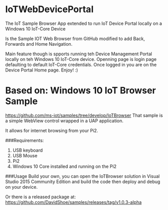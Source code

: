 # IoTWebDevicePortal
The IoT Sample Browser App extended to run IoT Device Portal locally on a Windows 10 IoT-Core Device


Is the Sample IOT Web Browser from GitHub modified to add Back, Forwards and Home Navigation.


Main feature though is spports running teh Device Management Portal locally on teh Windows 10 IoT-Core device.
Openning page is login page defaulting to default IoT-Core credentials. Once logged in you are on the Device Portal Home page.
Enjoy! :)

Based on: Windows 10 IoT Browser Sample
==============
https://github.com/ms-iot/samples/tree/develop/IoTBrowser
That sample is a simple WebView control wrapped in a UAP application.

It allows for internet browsing from your Pi2. 

###Requirements:
<ol>
<li>USB keyboard</li>
<li>USB Mouse</li>
<li>Pi2</li>
<li>Windows 10 Core installed and running on the Pi2</li>
</ol>

###Usage
Build your own, you can open the IoTBrowser solution in Visual Studio 2015 Community Edition and build the code then deploy and debug on your device.

Or there is a released package at: https://github.com/DavidShoe/samples/releases/tag/v1.0.3-alpha
